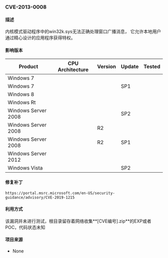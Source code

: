 ### CVE-2013-0008

#### 描述

内核模式驱动程序中的win32k.sys无法正确处理窗口广播消息， 它允许本地用户通过精心设计的应用程序获得特权。

#### 影响版本

| Product             | CPU Architecture | Version | Update | Tested |
| ------------------- | ---------------- | ------- | ------ | ------ |
| Windows 7           |                  |         |        |        |
| Windows 7           |                  |         | SP1    |        |
| Windows 8           |                  |         |        |        |
| Windows Rt          |                  |         |        |        |
| Windows Server 2008 |                  |         | SP2    |        |
| Windows Server 2008 |                  | R2      |        |        |
| Windows Server 2008 |                  | R2      | SP1    |        |
| Windows Server 2012 |                  |         |        |        |
| Windows Vista       |                  |         | SP2    |        |

#### 修复补丁

```
https://portal.msrc.microsoft.com/en-US/security-guidance/advisory/CVE-2019-1215
```

#### 利用方式

该漏洞并未进行测试，根目录留存着网络收集**[CVE编号].zip**的EXP或者POC，代码状态未知

#### 项目来源

- None